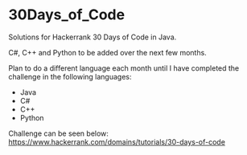 # 30Days_of_Code
Solutions for Hackerrank 30 Days of Code in Java.

C#, C++ and Python to be added over the next few months.

Plan to do a different language each month until I have completed the challenge in the following languages:

  - Java
  - C#
  - C++
  - Python

Challenge can be seen below:
https://www.hackerrank.com/domains/tutorials/30-days-of-code
